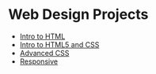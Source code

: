 # Web Design Projects

<ul>
<li><a href="HTML_noob/index.html" target="_blank">Intro to HTML </a></li>
<li><a href="HTML5_CSS_noob/index.html" target="_blank">Intro to HTML5 and CSS </a></li>
<li><a href="HTML5_advCSS_noob/index.html" target="_blank">Advanced CSS</a></li>
<li><a href="/citc1300/HTML5_ responsive_noob/index.html" target="_blank">Responsive</a></li>
</ul>